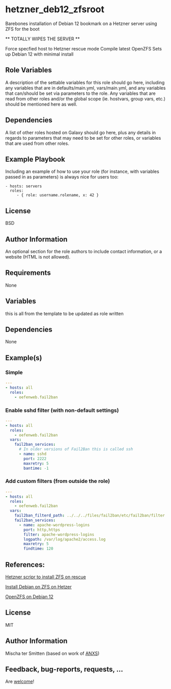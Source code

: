 # hetzner_deb12_zfsroot

Barebones installation of Debian 12 bookmark on a Hetzner server using ZFS for the boot

** TOTALLY WIPES THE SERVER **

Force specfied host to Hetzner rescue mode
Compile latest OpenZFS
Sets up Debian 12 with minimal install

## Role Variables

A description of the settable variables for this role should go here, including any variables that are in defaults/main.yml, vars/main.yml, and any variables that can/should be set via parameters to the role. Any variables that are read from other roles and/or the global scope (ie. hostvars, group vars, etc.) should be mentioned here as well.

## Dependencies

A list of other roles hosted on Galaxy should go here, plus any details in regards to parameters that may need to be set for other roles, or variables that are used from other roles.

## Example Playbook

Including an example of how to use your role (for instance, with variables passed in as parameters) is always nice for users too:

    - hosts: servers
      roles:
         - { role: username.rolename, x: 42 }

## License

BSD

## Author Information

An optional section for the role authors to include contact information, or a website (HTML is not allowed).

## Requirements

None

## Variables

this is all from the template to be updated as role written

## Dependencies

None

## Example(s)

### Simple

```yaml
---
- hosts: all
  roles:
    - oefenweb.fail2ban
```

### Enable sshd filter (with non-default settings)

```yaml
---
- hosts: all
  roles:
    - oefenweb.fail2ban
  vars:
    fail2ban_services:
      # In older versions of Fail2Ban this is called ssh
      - name: sshd
        port: 2222
        maxretry: 5
        bantime: -1
```

### Add custom filters (from outside the role)

```yaml
---
- hosts: all
  roles:
    - oefenweb.fail2ban
  vars:
    fail2ban_filterd_path: ../../../files/fail2ban/etc/fail2ban/filter.d/
    fail2ban_services:
      - name: apache-wordpress-logins
        port: http,https
        filter: apache-wordpress-logins
        logpath: /var/log/apache2/access.log
        maxretry: 5
        findtime: 120
```

## References:

[Hetzner scripr to install ZFS on rescue](https://gist.github.com/tijszwinkels/966ec9b38b190bf80c2b2e4cfddf252a)

[Install Debian on ZFS on Hetzer](https://github.com/terem42/zfs-hetzner-vm)

[OpenZFS on Debian 12](https://openzfs.github.io/openzfs-docs/Getting%20Started/Debian/Debian%20Bookworm%20Root%20on%20ZFS.html#id8)

## License

MIT

## Author Information

Mischa ter Smitten (based on work of [ANXS](https://github.com/ANXS))

## Feedback, bug-reports, requests, ...

Are [welcome](https://github.com/Oefenweb/ansible-fail2ban/issues)!
